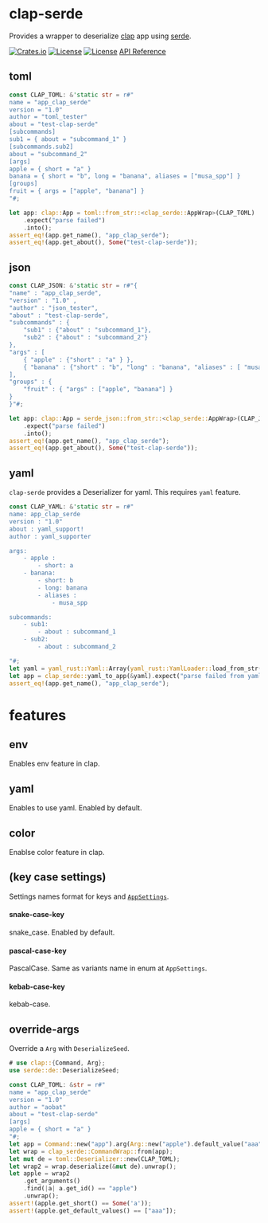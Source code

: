 # clap-serde
Provides a wrapper to deserialize [clap](https://crates.io/crates/clap) app using [serde](https://crates.io/crates/serde).

[![Crates.io](https://img.shields.io/crates/v/clap-serde?style=flat-square)](https://crates.io/crates/clap-serde)
[![License](https://img.shields.io/badge/license-Apache%202.0-blue?style=flat-square)](https://github.com/aobatact/clap-serde/blob/main/LICENSE-APACHE)
[![License](https://img.shields.io/badge/license-MIT-blue?style=flat-square)](https://github.com/aobatact/clap-serde/blob/main/LICENSE-MIT)
[API Reference](https://docs.rs/clap-serde)

## toml

```rust
const CLAP_TOML: &'static str = r#"
name = "app_clap_serde"
version = "1.0"
author = "toml_tester"
about = "test-clap-serde"
[subcommands]
sub1 = { about = "subcommand_1" }
[subcommands.sub2]
about = "subcommand_2"
[args]
apple = { short = "a" }
banana = { short = "b", long = "banana", aliases = ["musa_spp"] }
[groups]
fruit = { args = ["apple", "banana"] }
"#;

let app: clap::App = toml::from_str::<clap_serde::AppWrap>(CLAP_TOML)
    .expect("parse failed")
    .into();
assert_eq!(app.get_name(), "app_clap_serde");
assert_eq!(app.get_about(), Some("test-clap-serde"));
```

## json
```rust
const CLAP_JSON: &'static str = r#"{
"name" : "app_clap_serde", 
"version" : "1.0" , 
"author" : "json_tester", 
"about" : "test-clap-serde", 
"subcommands" : {
    "sub1" : {"about" : "subcommand_1"},
    "sub2" : {"about" : "subcommand_2"}
},
"args" : [
    { "apple" : {"short" : "a" } },
    { "banana" : {"short" : "b", "long" : "banana", "aliases" : [ "musa_spp" ]} }
],
"groups" : {
    "fruit" : { "args" : ["apple", "banana"] }
}
}"#;

let app: clap::App = serde_json::from_str::<clap_serde::AppWrap>(CLAP_JSON)
    .expect("parse failed")
    .into();
assert_eq!(app.get_name(), "app_clap_serde");
assert_eq!(app.get_about(), Some("test-clap-serde"));
```

## yaml
`clap-serde` provides a Deserializer for yaml. This requires `yaml` feature.
```rust
const CLAP_YAML: &'static str = r#"
name: app_clap_serde
version : "1.0"
about : yaml_support!
author : yaml_supporter

args:
    - apple : 
        - short: a
    - banana:
        - short: b
        - long: banana
        - aliases :
            - musa_spp

subcommands:
    - sub1: 
        - about : subcommand_1
    - sub2: 
        - about : subcommand_2

"#;
let yaml = yaml_rust::Yaml::Array(yaml_rust::YamlLoader::load_from_str(CLAP_YAML).expect("not a yaml"));
let app = clap_serde::yaml_to_app(&yaml).expect("parse failed from yaml");
assert_eq!(app.get_name(), "app_clap_serde");
```

# features
## env
Enables env feature in clap.
## yaml
Enables to use yaml. Enabled by default.
## color
Enablse color feature in clap.

## (key case settings)
Settings names format for keys and [`AppSettings`](`clap::AppSettings`).
#### snake-case-key
snake_case. Enabled by default.
#### pascal-case-key
PascalCase. Same as variants name in enum at `AppSettings`.
#### kebab-case-key 
kebab-case.

## override-args

Override a `Arg` with `DeserializeSeed`.

```rust
# use clap::{Command, Arg};
use serde::de::DeserializeSeed;

const CLAP_TOML: &str = r#"
name = "app_clap_serde"
version = "1.0"
author = "aobat"
about = "test-clap-serde"
[args]
apple = { short = "a" }
"#;
let app = Command::new("app").arg(Arg::new("apple").default_value("aaa"));
let wrap = clap_serde::CommandWrap::from(app);
let mut de = toml::Deserializer::new(CLAP_TOML);
let wrap2 = wrap.deserialize(&mut de).unwrap();
let apple = wrap2
    .get_arguments()
    .find(|a| a.get_id() == "apple")
    .unwrap();
assert!(apple.get_short() == Some('a'));
assert!(apple.get_default_values() == ["aaa"]);
```
